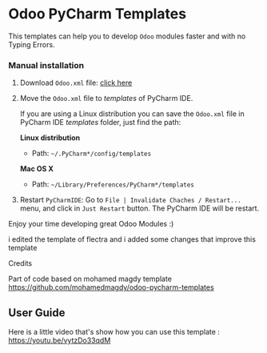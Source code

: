 # Odoo PyCharm Templates

This templates can help you to develop `Odoo` modules faster and with no Typing Errors.



### Manual installation

1. Download `Odoo.xml` file: [click here](https://github.com/msaid251/odoo.git)

1. Move the `Odoo.xml` file to *templates* of PyCharm IDE.

    If you are using a Linux distribution you can save the `Odoo.xml` file in PyCharm IDE *templates* folder, just find the path:

    **Linux distribution**
    * Path: `~/.PyCharm*/config/templates`

    **Mac OS X**
    * Path: `~/Library/Preferences/PyCharm*/templates`

1. Restart `PyCharmIDE`: Go to `File | Invalidate Chaches / Restart...` menu, and click in `Just Restart` button. The PyCharm IDE will be restart.

Enjoy your time developing great Odoo Modules :)

i edited the template of flectra and i added some changes that improve this template 

Credits

Part of code based on mohamed magdy template https://github.com/mohamedmagdy/odoo-pycharm-templates

## User Guide

Here is a little video that's show how you can use this template :
        https://youtu.be/vytzDo33qdM
